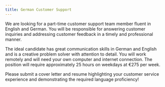```yaml
---
title: German Customer Support
---
```

We are looking for a part-time customer support team member fluent in English and German. You will be responsible for answering customer inquiries and addressing customer feedback in a timely and professional manner.

The ideal candidate has great communication skills in German and English and is a creative problem solver with attention to detail. You will work remotely and will need your own computer and internet connection.
The position will require approximately 25 hours on weekdays at €275 per week.

Please submit a cover letter and resume highlighting your customer service experience and demonstrating the required language proficiency!

